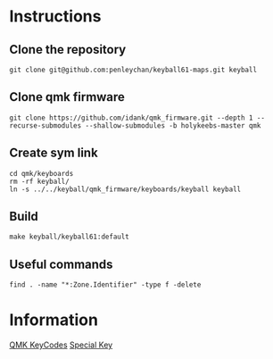 # Instructions
## Clone the repository
```
git clone git@github.com:penleychan/keyball61-maps.git keyball
```

## Clone qmk firmware
```
git clone https://github.com/idank/qmk_firmware.git --depth 1 --recurse-submodules --shallow-submodules -b holykeebs-master qmk
```

## Create sym link
```
cd qmk/keyboards
rm -rf keyball/
ln -s ../../keyball/qmk_firmware/keyboards/keyball keyball
```

## Build
```
make keyball/keyball61:default
```

## Useful commands
```
find . -name "*:Zone.Identifier" -type f -delete
```

# Information 
[QMK KeyCodes](https://github.com/qmk/qmk_firmware/blob/master/docs/keycodes.md)
[Special Key](https://github.com/Yowkees/keyball/blob/main/qmk_firmware/keyboards/keyball/lib/keyball/keycodes.md)

